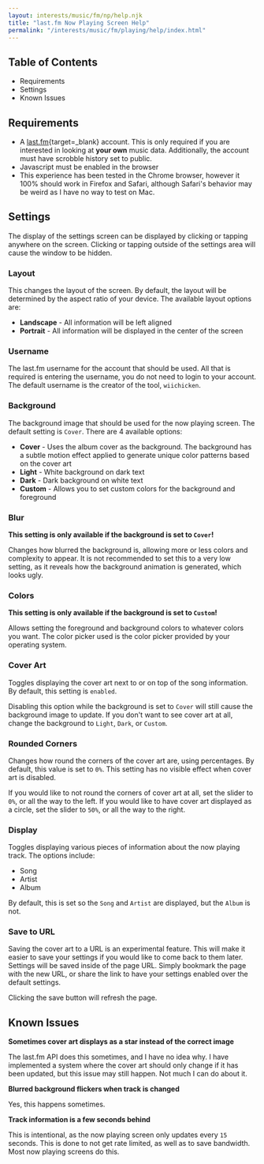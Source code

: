 ```yaml
---
layout: interests/music/fm/np/help.njk
title: "last.fm Now Playing Screen Help"
permalink: "/interests/music/fm/playing/help/index.html"
---
```

## Table of Contents

- Requirements
- Settings
- Known Issues

## Requirements

- A [last.fm](https://last.fm){target=_blank} account. This is only required if you are interested in looking at **your own** music data. Additionally, the account must have scrobble history set to public.
- Javascript must be enabled in the browser
- This experience has been tested in the Chrome browser, however it 100% should work in Firefox and Safari, although Safari's behavior may be weird as I have no way to test on Mac.

## Settings

The display of the settings screen can be displayed by clicking or tapping anywhere on the screen. Clicking or tapping outside of the settings area will cause the window to be hidden.

### Layout

This changes the layout of the screen. By default, the layout will be determined by the aspect ratio of your device. The available layout options are:

- **Landscape** - All information will be left aligned
- **Portrait** - All information will be displayed in the center of the screen

### Username

The last.fm username for the account that should be used. All that is required is entering the username, you do not need to login to your account. The default username is the creator of the tool, `wiichicken`.

### Background

The background image that should be used for the now playing screen. The default setting is `Cover`. There are 4 available options:

- **Cover** - Uses the album cover as the background. The background has a subtle motion effect applied to generate unique color patterns based on the cover art
- **Light** - White background on dark text
- **Dark** - Dark background on white text
- **Custom** - Allows you to set custom colors for the background and foreground

### Blur

**This setting is only available if the background is set to `Cover`!**

Changes how blurred the background is, allowing more or less colors and complexity to appear. It is not recommended to set this to a very low setting, as it reveals how the background animation is generated, which looks ugly.

### Colors

**This setting is only available if the background is set to `Custom`!**

Allows setting the foreground and background colors to whatever colors you want. The color picker used is the color picker provided by your operating system.

### Cover Art

Toggles displaying the cover art next to or on top of the song information. By default, this setting is `enabled`.

Disabling this option while the background is set to `Cover` will still cause the background image to update. If you don't want to see cover art at all, change the background to `Light`, `Dark`, or `Custom`.

### Rounded Corners

Changes how round the corners of the cover art are, using percentages. By default, this value is set to `0%`. This setting has no visible effect when cover art is disabled.

If you would like to not round the corners of cover art at all, set the slider to `0%`, or all the way to the left. If you would like to have cover art displayed as a circle, set the slider to `50%`, or all the way to the right.

### Display

Toggles displaying various pieces of information about the now playing track. The options include:

- Song
- Artist
- Album

By default, this is set so the `Song` and `Artist` are displayed, but the `Album` is not.

### Save to URL

Saving the cover art to a URL is an experimental feature. This will make it easier to save your settings if you would like to come back to them later. Settings will be saved inside of the page URL. Simply bookmark the page with the new URL, or share the link to have your settings enabled over the default settings.

Clicking the save button will refresh the page.

## Known Issues

**Sometimes cover art displays as a star instead of the correct image**

The last.fm API does this sometimes, and I have no idea why. I have implemented a system where the cover art should only change if it has been updated, but this issue may still happen. Not much I can do about it.

**Blurred background flickers when track is changed**

Yes, this happens sometimes.

**Track information is a few seconds behind**

This is intentional, as the now playing screen only updates every `15` seconds. This is done to not get rate limited, as well as to save bandwidth. Most now playing screens do this.